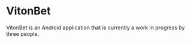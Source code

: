 # VitonBet
VitonBet is an Android application that is currently a work in progress by three people.
